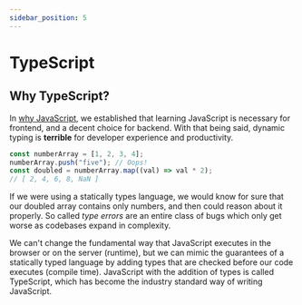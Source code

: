 ```yaml
---
sidebar_position: 5
---
```


# TypeScript

## Why TypeScript?

In [why JavaScript](javascript.md#why-javascript), we established that learning JavaScript is necessary for frontend, and a decent choice for backend. With that being said, dynamic typing is **terrible** for developer experience and productivity.

```javascript
const numberArray = [1, 2, 3, 4];
numberArray.push("five"); // Oops!
const doubled = numberArray.map((val) => val * 2);
// [ 2, 4, 6, 8, NaN ]
```

If we were using a statically types language, we would know for sure that our doubled array contains only numbers, and then could reason about it properly. So called _type errors_ are an entire class of bugs which only get worse as codebases expand in complexity.

We can't change the fundamental way that JavaScript executes in the browser or on the server (runtime), but we can mimic the guarantees of a statically typed language by adding types that are checked before our code executes (compile time). JavaScript with the addition of types is called TypeScript, which has become the industry standard way of writing JavaScript.

<!-- ## Primitive Types and Type Errors -->

<!-- ## Typing Arrays and Functions -->

<!-- ## Generics -->

<!-- ## Typing Objects -->

<!-- ## Unions and Intersection Types -->

<!-- ## TypeScript Wizardry -->

<!-- [full sql database with typescript types](https://github.com/codemix/ts-sql) -->
